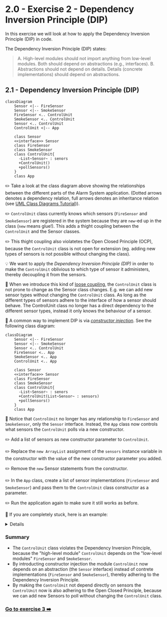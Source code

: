 # 2.0 - Exercise 2 - Dependency Inversion Principle (DIP)

In this exercise we will look at how to apply the Dependency Inversion Principle (DIP) in code.

The Dependency Inversion Principle (DIP) states:

> A. High-level modules should not import anything from low-level modules. Both should depend on abstractions (e.g., interfaces).
> B. Abstractions should not depend on details. Details (concrete implementations) should depend on abstractions.

## 2.1 - Dependency Inversion Principle (DIP)

```mermaid
classDiagram
    Sensor <|-- FireSensor
    Sensor <|-- SmokeSensor
    FireSensor <.. ControlUnit
    SmokeSensor <.. ControlUnit
    Sensor <.. ControlUnit
    ControlUnit <|-- App
    
    class Sensor
    <<interface>> Sensor
    class FireSensor
    class SmokeSensor
    class ControlUnit{
      -List~Sensor~ : senors
      +ControlUnit()
      +pollSensors()
    }
    class App
```

:pencil2: Take a look at the class diagram above showing the relationships between the different parts of the Alarm System application. (Dotted arrows denotes a dependency relation, full arrows denotes an inheritance relation (see [UML Class Diagrams Tutorial](https://www.visual-paradigm.com/guide/uml-unified-modeling-language/uml-class-diagram-tutorial/))).

:pencil2: `ControlUnit` class currently knows which sensors (`FireSensor` and `SmokeSensor`) are registered in the system because they are `new`-ed up in the class (`new` means glue!). This adds a thight coupling between the `ControlUnit` and the Sensor classes.

:pencil2: This thight coupling also violatetes the Open Closed Principle (OCP), because the `ControlUnit` class is not open for extension (eg. adding new types of sensors is not possible without changing the class).

:bulb: We want to apply the _Dependency Inversion Principle (DIP)_ in order to make the `ControlUnit` oblivious to which type of sensor it administers, thereby decoupling it from the sensors.

:book: When we introduce this kind of [loose coupling](https://en.wikipedia.org/wiki/Loose_coupling), the `ControlUnit` class is not prone to change as the Sensor class changes. E.g. we can add new sensor types without changing the `ControlUnit` class. As long as the different types of sensors adhere to the interface of how a sensor should behave. The ControlUnit class no longer has a direct dependency to the different sensor types, instead it only knows the behaviour of a sensor.

:book: A common way to implement DIP is via [_constructor injection_](https://en.wikipedia.org/wiki/Dependency_injection#Constructor_injection).  See the following class diagram:

```mermaid
classDiagram
    Sensor <|-- FireSensor
    Sensor <|-- SmokeSensor
    Sensor <.. ControlUnit
    FireSensor <.. App
    SmokeSensor <.. App
    ControlUnit <.. App
    
    class Sensor
    <<interface>> Sensor
    class FireSensor
    class SmokeSensor
    class ControlUnit{
      -List~Sensor~ : senors
      +ControlUnit(List~Sensor~ : sensors)
      +pollSensors()
    }
    class App
```

:book: Notice that `ControlUnit` no longer has any relationship to `FireSensor` and `SmokeSensor`, only the `Sensor` interface. Instead, the `App` class now controls what sensors the `ControlUnit` polls via a new constructor.

:pencil2: Add a list of sensors as new constructor parameter to `ControlUnit`.

:pencil2: Replace the `new ArrayList` assignment of the `sensors` instance variable in the constructor with the value of the new constructor parameter you added.

:pencil2: Remove the  `new` Sensor statements from the constructor.

:pencil2: In the `App` class, create a list of sensor implementations (`FireSensor` and `SmokeSensor`) and pass them to the `ControlUnit` class constructor as a parameter.

:pencil2: Run the application again to make sure it still works as before.

:book: If you are completely stuck, here is an example:

<details>

```java

public class ControlUnit {
  private final List<Sensor> sensors;

  // Add List<Sensor> sensors parameter here:
  public ControlUnit(List<Sensor> sensors) {
    this.sensors = sensors;
    // Remove the following:
    // this.sensors = new ArrayList<>();
    // sensors.add(new FireSensor());
    // sensors.add(new SmokeSensor());
  }

  // ...
}
```

```java
public class App {

  public static void main(String[] args) {
    // Add list of sensors:
    List<Sensor> sensors = new ArrayList<>();
    sensors.add(new FireSensor());
    sensors.add(new SmokeSensor());
    
    // Pass list of sensors to ControlUnit constructor as parameter:
    ControlUnit controlUnit = new ControlUnit(sensors);
    // ...
  }
}
```

</details>

### Summary

- The `ControlUnit` class violates the Dependency Inversion Principle, because the "high-level module" `ControlUnit` depends on the "low-level modules" `FireSensor` and `SmokeSensor`.
- By introducting constructor injection the module `ControlUnit` now depends on an abstraction (the `Sensor` interface) instead of contrete implementations (`FireSensor` and `SmokeSensor`), thereby adhering to the Dependency Inversion Principle.
- By making the `ControlUnit` not depend directly on sensors the `ControlUnit` now is also adhering to the Open Closed Principle, because we can add new Sensors to poll without changing the `ControlUnit` class.

### [Go to exercise 3 :arrow_right:](../exercise-3/README.md)
